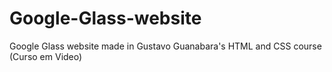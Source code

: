 # Google-Glass-website
 Google Glass website made in Gustavo Guanabara's HTML and CSS course (Curso em Video)

